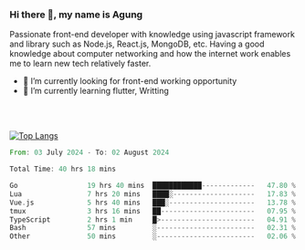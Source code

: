 ### Hi there 👋, my name is Agung
Passionate front-end developer with knowledge using javascript framework and library such as Node.js, React.js, MongoDB, etc. Having a good knowledge about computer networking and how the internet work enables me to learn new tech relatively faster.

<!--
**agungfir98/agungfir98** is a ✨ _special_ ✨ repository because its `README.md` (this file) appears on your GitHub profile.
-->

- 🔭 I’m currently looking for front-end working opportunity
- 🌱 I’m currently learning flutter, Writting
<br/>
<br/>

[![Top Langs](https://github-readme-stats.vercel.app/api/top-langs/?username=agungfir98&langs_count=5)](https://github.com/anuraghazra/github-readme-stats)

<!--START_SECTION:waka-->

```rust
From: 03 July 2024 - To: 02 August 2024

Total Time: 40 hrs 18 mins

Go                 19 hrs 40 mins  ████████████-------------   47.80 %
Lua                7 hrs 20 mins   ████░--------------------   17.83 %
Vue.js             5 hrs 40 mins   ███░---------------------   13.78 %
tmux               3 hrs 16 mins   ██-----------------------   07.95 %
TypeScript         2 hrs 1 min     █>-----------------------   04.91 %
Bash               57 mins         ░------------------------   02.31 %
Other              50 mins         ░------------------------   02.06 %
```

<!--END_SECTION:waka-->
